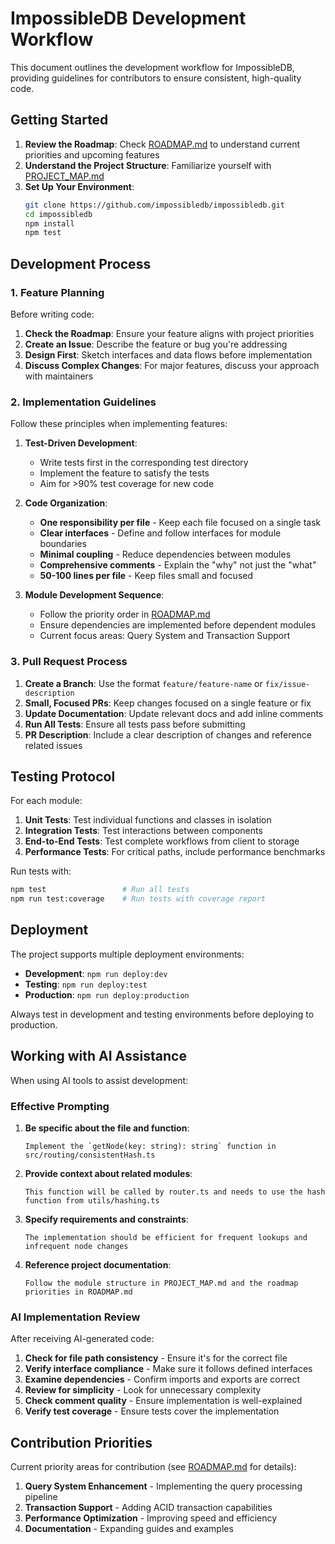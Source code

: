 # ImpossibleDB Development Workflow

This document outlines the development workflow for ImpossibleDB, providing guidelines for contributors to ensure consistent, high-quality code.

## Getting Started

1. **Review the Roadmap**: Check [ROADMAP.md](./ROADMAP.md) to understand current priorities and upcoming features
2. **Understand the Project Structure**: Familiarize yourself with [PROJECT_MAP.md](./PROJECT_MAP.md)
3. **Set Up Your Environment**:
   ```bash
   git clone https://github.com/impossibledb/impossibledb.git
   cd impossibledb
   npm install
   npm test
   ```

## Development Process

### 1. Feature Planning

Before writing code:

1. **Check the Roadmap**: Ensure your feature aligns with project priorities
2. **Create an Issue**: Describe the feature or bug you're addressing
3. **Design First**: Sketch interfaces and data flows before implementation
4. **Discuss Complex Changes**: For major features, discuss your approach with maintainers

### 2. Implementation Guidelines

Follow these principles when implementing features:

1. **Test-Driven Development**:
   - Write tests first in the corresponding test directory
   - Implement the feature to satisfy the tests
   - Aim for >90% test coverage for new code

2. **Code Organization**:
   - **One responsibility per file** - Keep each file focused on a single task
   - **Clear interfaces** - Define and follow interfaces for module boundaries
   - **Minimal coupling** - Reduce dependencies between modules
   - **Comprehensive comments** - Explain the "why" not just the "what"
   - **50-100 lines per file** - Keep files small and focused

3. **Module Development Sequence**:
   - Follow the priority order in [ROADMAP.md](./ROADMAP.md)
   - Ensure dependencies are implemented before dependent modules
   - Current focus areas: Query System and Transaction Support

### 3. Pull Request Process

1. **Create a Branch**: Use the format `feature/feature-name` or `fix/issue-description`
2. **Small, Focused PRs**: Keep changes focused on a single feature or fix
3. **Update Documentation**: Update relevant docs and add inline comments
4. **Run All Tests**: Ensure all tests pass before submitting
5. **PR Description**: Include a clear description of changes and reference related issues

## Testing Protocol

For each module:

1. **Unit Tests**: Test individual functions and classes in isolation
2. **Integration Tests**: Test interactions between components
3. **End-to-End Tests**: Test complete workflows from client to storage
4. **Performance Tests**: For critical paths, include performance benchmarks

Run tests with:
```bash
npm test                 # Run all tests
npm run test:coverage    # Run tests with coverage report
```

## Deployment

The project supports multiple deployment environments:

- **Development**: `npm run deploy:dev`
- **Testing**: `npm run deploy:test`
- **Production**: `npm run deploy:production`

Always test in development and testing environments before deploying to production.

## Working with AI Assistance

When using AI tools to assist development:

### Effective Prompting

1. **Be specific about the file and function**:
   ```
   Implement the `getNode(key: string): string` function in src/routing/consistentHash.ts
   ```

2. **Provide context about related modules**:
   ```
   This function will be called by router.ts and needs to use the hash function from utils/hashing.ts
   ```

3. **Specify requirements and constraints**:
   ```
   The implementation should be efficient for frequent lookups and infrequent node changes
   ```

4. **Reference project documentation**:
   ```
   Follow the module structure in PROJECT_MAP.md and the roadmap priorities in ROADMAP.md
   ```

### AI Implementation Review

After receiving AI-generated code:

1. **Check for file path consistency** - Ensure it's for the correct file
2. **Verify interface compliance** - Make sure it follows defined interfaces
3. **Examine dependencies** - Confirm imports and exports are correct
4. **Review for simplicity** - Look for unnecessary complexity
5. **Check comment quality** - Ensure implementation is well-explained
6. **Verify test coverage** - Ensure tests cover the implementation

## Contribution Priorities

Current priority areas for contribution (see [ROADMAP.md](./ROADMAP.md) for details):

1. **Query System Enhancement** - Implementing the query processing pipeline
2. **Transaction Support** - Adding ACID transaction capabilities
3. **Performance Optimization** - Improving speed and efficiency
4. **Documentation** - Expanding guides and examples
